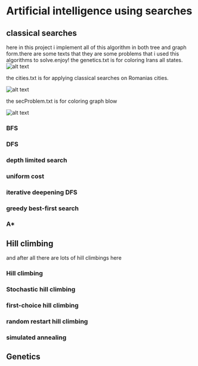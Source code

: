 # Artificial intelligence using searches 
## classical searches
here in this project i implement all of this algorithm in both tree and 
graph form.there are some texts that they are some problems that i used this algorithms to solve.enjoy!
the genetics.txt is for coloring Irans all states.
![alt text](https://cdn1.imggmi.com/uploads/2019/1/1/3a17f2af42488e0de82fb5c4b21c8593-full.png)

the cities.txt is for applying classical searches on Romanias cities.

![alt text](https://cdn1.imggmi.com/uploads/2019/1/1/dd97d4104e5abe96347f412e392feace-full.png)

the secProblem.txt is for coloring graph blow

![alt text](https://cdn1.imggmi.com/uploads/2019/1/1/2e3a7070957c4aca3ea0a01237bd58a9-full.png)
### BFS
### DFS
### depth limited search
### uniform cost
### iterative deepening DFS
### greedy best-first search
### A*


## Hill climbing
and after all there are lots of hill climbings here
### Hill climbing
### Stochastic hill climbing
### first-choice hill climbing
### random restart hill climbing
### simulated annealing
## Genetics
